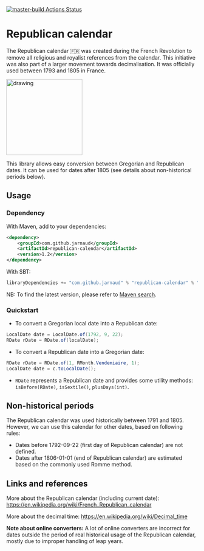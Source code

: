 [![master-build Actions Status](https://github.com/jarnaud/republican-calendar/workflows/master-build/badge.svg)](https://github.com/jarnaud/republican-calendar/actions)

# Republican calendar

The Republican calendar :fr: was created during the French Revolution to remove all
religious and royalist references from the calendar. 
This initiative was also part of a larger movement towards decimalisation.
It was officially used between 1793 and 1805 in France.

<img src="https://upload.wikimedia.org/wikipedia/commons/thumb/6/65/Calendrier-republicain-debucourt2.jpg/800px-Calendrier-republicain-debucourt2.jpg" alt="drawing" width="200"/>

This library allows easy conversion between Gregorian and Republican dates.
It can be used for dates after 1805 (see details about non-historical periods below).

## Usage

### Dependency

With Maven, add to your dependencies:

```xml
<dependency>
    <groupId>com.github.jarnaud</groupId>
    <artifactId>republican-calendar</artifactId>
    <version>1.2</version>
</dependency>
```

With SBT:

```sbt
libraryDependencies += "com.github.jarnaud" % "republican-calendar" % "1.2"
```

NB: To find the latest version, please refer to [Maven search](https://search.maven.org/artifact/com.github.jarnaud/republican-calendar).

### Quickstart

- To convert a Gregorian local date into a Republican date:

```java
LocalDate date = LocalDate.of(1792, 9, 22);
RDate rDate = RDate.of(localDate);
```

- To convert a Republican date into a Gregorian date:

```java
RDate rDate = RDate.of(1, RMonth.Vendemiaire, 1);
LocalDate date = c.toLocalDate();
```

- `RDate` represents a Republican date and provides some utility methods:
`isBefore(RDate)`, `isSextile()`, `plusDays(int)`.

## Non-historical periods

The Republican calendar was used historically between 1791 and 1805.
However, we can use this calendar for other dates, based on following rules:

- Dates before 1792-09-22 (first day of Republican calendar) are not defined.
- Dates after 1806-01-01 (end of Republican calendar) are estimated based on the commonly used Romme method.

## Links and references

More about the Republican calendar (including current date): 
https://en.wikipedia.org/wiki/French_Republican_calendar

More about the decimal time:
https://en.wikipedia.org/wiki/Decimal_time

**Note about online converters:**
A lot of online converters are incorrect for dates outside the period of real historical
usage of the Republican calendar, mostly due to improper handling of leap years.
